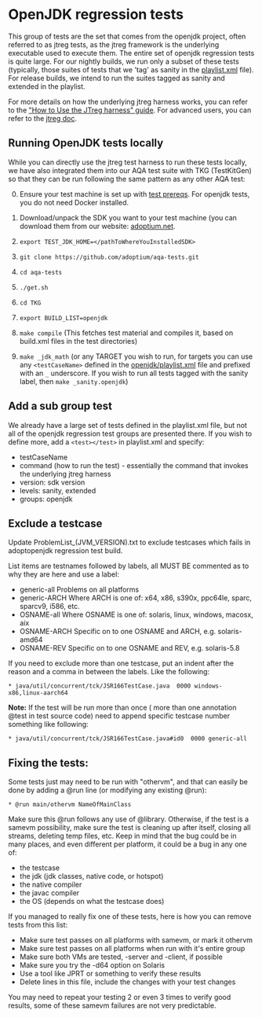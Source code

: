 <!--
Licensed under the Apache License, Version 2.0 (the "License");
you may not use this file except in compliance with the License.
You may obtain a copy of the License at

[1]https://www.apache.org/licenses/LICENSE-2.0

Unless required by applicable law or agreed to in writing, software
distributed under the License is distributed on an "AS IS" BASIS,
WITHOUT WARRANTIES OR CONDITIONS OF ANY KIND, either express or implied.
See the License for the specific language governing permissions and
-->

# OpenJDK regression tests
This group of tests are the set that comes from the openjdk project, often referred to as jtreg tests, as the jtreg framework is the underlying executable used to execute them.  The entire set of openjdk regression tests is quite large.  For our nightly builds, we run only a subset of these tests (typically, those suites of tests that we 'tag' as sanity in the [playlist.xml](https://github.com/adoptium/aqa-tests/blob/master/openjdk/playlist.xml) file).  For release builds, we intend to run the suites tagged as sanity and extended in the playlist.  

For more details on how the underlying jtreg harness works, you can refer to the ["How to Use the JTreg harness" guide](https://adoptopenjdk.gitbooks.io/adoptopenjdk-getting-started-kit/en/intermediate-steps/how_to_use_jtreg_-_java_regression_test_harness.html). For advanced users, you can refer to the [jtreg doc](https://openjdk.org/jtreg/command-help.html). 

## Running OpenJDK tests locally
While you can directly use the jtreg test harness to run these tests locally, we have also integrated them into our AQA test suite with TKG (TestKitGen) so that they can be run following the same pattern as any other AQA test:

0. Ensure your test machine is set up with [test prereqs](https://github.com/eclipse-openj9/openj9/blob/master/test/docs/Prerequisites.md).  For openjdk tests, you do not need Docker installed.

1. Download/unpack the SDK you want to your test machine (you can download them from our website: [adoptium.net](adoptium.net).
1. `export TEST_JDK_HOME=</pathToWhereYouInstalledSDK>` 
1. `git clone https://github.com/adoptium/aqa-tests.git` 
1. `cd aqa-tests`
1. `./get.sh`
1. `cd TKG`
1. `export BUILD_LIST=openjdk`
1. `make compile`              (This fetches test material and compiles it, based on build.xml files in the test directories)
1. `make _jdk_math`   (or any TARGET you wish to run, for targets you can use any `<testCaseName>` defined in the [openjdk/playlist.xml](https://github.com/adoptium/aqa-tests/blob/master/openjdk/playlist.xml) file and prefixed with an `_` underscore. If you wish to run all tests tagged with the sanity label, then `make _sanity.openjdk`)


## Add a sub group test
We already have a large set of tests defined in the playlist.xml file, but not all of the openjdk regression test groups are presented there.  If you wish to define more, add a `<test></test>` in playlist.xml and specify:

* testCaseName
* command (how to run the test) - essentially the command that invokes the underlying jtreg harness
* version: sdk version
* levels: sanity, extended
* groups: openjdk

## Exclude a testcase
Update ProblemList_(JVM_VERSION).txt to exclude testcases which fails in adoptopenjdk regression test build.

List items  are testnames followed by labels, all MUST BE commented
as to why they are here and use a label:

* generic-all   Problems on all platforms
* generic-ARCH  Where ARCH is one of: x64, x86, s390x, ppc64le, sparc, sparcv9, i586, etc.
* OSNAME-all    Where OSNAME is one of: solaris, linux, windows, macosx, aix
* OSNAME-ARCH   Specific on to one OSNAME and ARCH, e.g. solaris-amd64
* OSNAME-REV    Specific on to one OSNAME and REV, e.g. solaris-5.8

If you need to exclude more than one testcase, put an indent after the reason and a comma in between the labels. Like the following:

	* java/util/concurrent/tck/JSR166TestCase.java	0000 windows-x86,linux-aarch64

**Note:** If the test will be run more than once ( more than one annotation @test in test source code) need to append specific testcase number something like following:

	* java/util/concurrent/tck/JSR166TestCase.java#id0  0000 generic-all

## Fixing the tests:
Some tests just may need to be run with "othervm", and that can easily be
done by adding a @run line (or modifying any existing @run):
	
	* @run main/othervm NameOfMainClass
Make sure this @run follows any use of @library.
Otherwise, if the test is a samevm possibility, make sure the test is
cleaning up after itself, closing all streams, deleting temp files, etc.
Keep in mind that the bug could be in many places, and even different per
platform, it could be a bug in any one of:

* the testcase
* the jdk (jdk classes, native code, or hotspot)
* the native compiler
* the javac compiler
* the OS (depends on what the testcase does)

If you managed to really fix one of these tests, here is how you can
remove tests from this list:

* Make sure test passes on all platforms with samevm, or mark it othervm
* Make sure test passes on all platforms when run with it's entire group
* Make sure both VMs are tested, -server and -client, if possible
* Make sure you try the -d64 option on Solaris
* Use a tool like JPRT or something to verify these results
* Delete lines in this file, include the changes with your test changes

You may need to repeat your testing 2 or even 3 times to verify good
results, some of these samevm failures are not very predictable.
